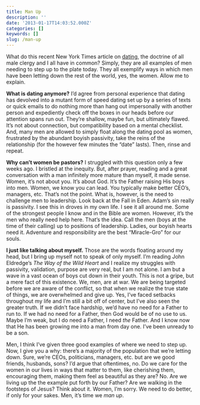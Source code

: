 ```yaml
---
title: Man Up
description: ''
date: '2013-01-17T14:03:52.000Z'
categories: []
keywords: []
slug: /man-up
---
```


What do this recent New York Times article on [dating](http://www.nytimes.com/2013/01/13/fashion/the-end-of-courtship.html?pagewanted=all&_r=0), the doctrine of all male clergy and I all have in common? Simply, they are all examples of men needing to step up to the plate today. They all exemplify ways in which men have been letting down the rest of the world, yes, the women. Allow me to explain.

**What is dating anymore?** I’d agree from personal experience that dating has devolved into a mutant form of speed dating set up by a series of texts or quick emails to do nothing more than hang out impersonally with another person and expediently check off the boxes in our heads before our attention spans run out. They’re shallow, maybe fun, but ultimately flawed. It’s not about connection, but compatibility based on a mental checklist. And, many men are allowed to simply float along the dating pool as women, frustrated by the abundant boyish passivity, take the reins of the relationship (for the however few minutes the “date” lasts). Then, rinse and repeat.

**Why can’t women be pastors?** I struggled with this question only a few weeks ago. I bristled at the inequity. But, after prayer, reading and a great conversation with a man infinitely more mature than myself, it made sense. Women, it’s not about you. It’s about God. It’s the Father raising His boys into men. Women, we know you can lead. You typically make better CEO’s, managers, etc. That’s not the point. What is, however, is the need to challenge men to leadership. Look back at the Fall in Eden. Adam’s sin really is passivity. I see this in droves in my own life. I see it all around me. Some of the strongest people I know and in the Bible are women. However, it’s the men who really need help here. That’s the idea. Call the men (boys at the time of their calling) up to positions of leadership. Ladies, our boyish hearts need it. Adventure and responsibility are the best “Miracle-Gro” for our souls.

**I just like talking about myself.** Those are the words floating around my head, but I bring up myself not to speak of only myself. I’m reading John Eldredge’s _The Way of the Wild Heart_ and I realize my struggles with passivity, validation, purpose are very real, but I am not alone. I am but a wave in a vast ocean of boys cut down in their youth. This is not a gripe, but a mere fact of this existence. We, men, are at war. We are being targeted before we are aware of the conflict, so that when we realize the true state of things, we are overwhelmed and give up. Yes, I’ve faced setbacks throughout my life and I’m still a bit off of center, but I’ve also seen the greater truth. If we didn’t face hardship, we’d have no need for a Father to run to. If we had no need for a Father, then God would be of no use to us. Maybe I’m weak, but I do need a Father, I need _the_ Father. And I know now that He has been growing me into a man from day one. I’ve been unready to be a son.

Men, I think I’ve given three good examples of where we need to step up. Now, I give you a why: there’s a majority of the population that we’re letting down. Sure, we’re CEOs, politicians, managers, etc. but are we good friends, husbands, sons? I’d argue that oftentimes, no. Do we care for the women in our lives in ways that matter to them, like cherishing them, encouraging them, making them feel as beautiful as they are? No. Are we living up the the example put forth by our Father? Are we walking in the footsteps of Jesus? Think about it. Women, I’m sorry. We need to do better, if only for your sakes. Men, it’s time we _man up_.